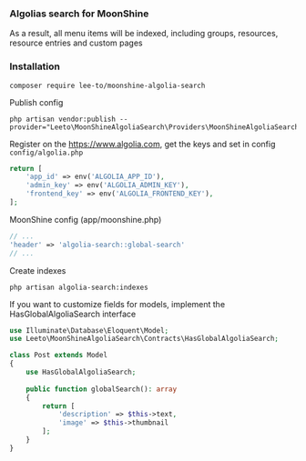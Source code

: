 ### Algolias search for MoonShine

As a result, all menu items will be indexed, including groups, resources, resource entries and custom pages

### Installation

```shell
composer require lee-to/moonshine-algolia-search
```

Publish config

```shell
php artisan vendor:publish --provider="Leeto\MoonShineAlgoliaSearch\Providers\MoonShineAlgoliaSearchServiceProvider"
```

Register on the https://www.algolia.com, get the keys and set in config `config/algolia.php`

```php
return [
    'app_id' => env('ALGOLIA_APP_ID'),
    'admin_key' => env('ALGOLIA_ADMIN_KEY'),
    'frontend_key' => env('ALGOLIA_FRONTEND_KEY'),
];
```

MoonShine config (app/moonshine.php)

```php
// ...
'header' => 'algolia-search::global-search'
// ...
```

Create indexes

```shell
php artisan algolia-search:indexes
```


If you want to customize fields for models, implement the HasGlobalAlgoliaSearch interface


```php
use Illuminate\Database\Eloquent\Model;
use Leeto\MoonShineAlgoliaSearch\Contracts\HasGlobalAlgoliaSearch;

class Post extends Model
{
    use HasGlobalAlgoliaSearch;
    
    public function globalSearch(): array
    {
        return [
            'description' => $this->text,
            'image' => $this->thumbnail
        ];
    }
}
```
